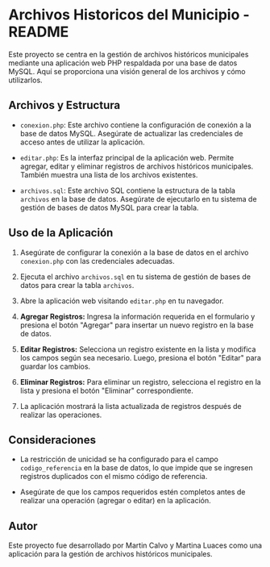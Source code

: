 # Archivos Historicos del Municipio - README

Este proyecto se centra en la gestión de archivos históricos municipales mediante una aplicación web PHP respaldada por una base de datos MySQL. Aquí se proporciona una visión general de los archivos y cómo utilizarlos.

## Archivos y Estructura

- `conexion.php`: Este archivo contiene la configuración de conexión a la base de datos MySQL. Asegúrate de actualizar las credenciales de acceso antes de utilizar la aplicación.

- `editar.php`: Es la interfaz principal de la aplicación web. Permite agregar, editar y eliminar registros de archivos históricos municipales. También muestra una lista de los archivos existentes.

- `archivos.sql`: Este archivo SQL contiene la estructura de la tabla `archivos` en la base de datos. Asegúrate de ejecutarlo en tu sistema de gestión de bases de datos MySQL para crear la tabla.

## Uso de la Aplicación

1. Asegúrate de configurar la conexión a la base de datos en el archivo `conexion.php` con las credenciales adecuadas.

2. Ejecuta el archivo `archivos.sql` en tu sistema de gestión de bases de datos para crear la tabla `archivos`.

3. Abre la aplicación web visitando `editar.php` en tu navegador.

4. **Agregar Registros:** Ingresa la información requerida en el formulario y presiona el botón "Agregar" para insertar un nuevo registro en la base de datos.

5. **Editar Registros:** Selecciona un registro existente en la lista y modifica los campos según sea necesario. Luego, presiona el botón "Editar" para guardar los cambios.

6. **Eliminar Registros:** Para eliminar un registro, selecciona el registro en la lista y presiona el botón "Eliminar" correspondiente.

7. La aplicación mostrará la lista actualizada de registros después de realizar las operaciones.

## Consideraciones

- La restricción de unicidad se ha configurado para el campo `codigo_referencia` en la base de datos, lo que impide que se ingresen registros duplicados con el mismo código de referencia.

- Asegúrate de que los campos requeridos estén completos antes de realizar una operación (agregar o editar) en la aplicación.

## Autor

Este proyecto fue desarrollado por Martin Calvo y Martina Luaces como una aplicación para la gestión de archivos históricos municipales.


